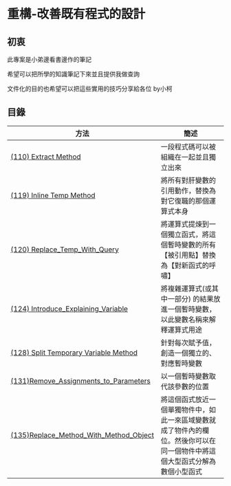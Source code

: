 # 重構-改善既有程式的設計

## 初衷

此專案是小弟邊看書邊作的筆記

希望可以把所學的知識筆記下來並且提供我做查詢

文件化的目的也希望可以把這些實用的技巧分享給各位 by小柯

## 目錄


|方法  |簡述  |
|---------|---------|
|[(110) Extract Method](/doc/(110)Extract_Method.md)     |一段程式碼可以被組織在一起並且獨立出來         |
|[(119) Inline Temp Method](/doc/(119)Inline_Temp.md)     |將所有對肝變數的引用動作，替換為對它復職的那個運算式本身         |
|[(120) Replace_Temp_With_Query](/doc/((120)Replace_Temp_With_Query.md))     |將運算式提煉到一個獨立函式，將這個暫時變數的所有【被引用點】替換為【對新函式的呼嘯】         |
|[(124) Introduce_Explaining_Variable](/doc/(124)Introduce_Explaining_Variable.md)     |將複雜運算式(或其中一部分) 的結果放進一個暫時變數，以此變數名稱來解釋運算式用途         |
|[(128) Split Temporary Variable Method](/doc/(128)Split_Temporary_Variable.md)     |針對每次賦予值，創造一個獨立的、對應暫時變數         |
|[(131)Remove_Assignments_to_Parameters](/doc/(131)Remove_Assignments_to_Parameters)     |以一個暫時變數取代該參數的位置         |
|[(135)Replace_Method_With_Method_Object](/doc/(135)Replace_Method_With_Method_Object.md)     |將這個函式放近一個單獨物件中，如此一來區域變數就成了物件內的欄位。然後你可以在同一個物件中將這個大型函式分解為數個小型函式         |
